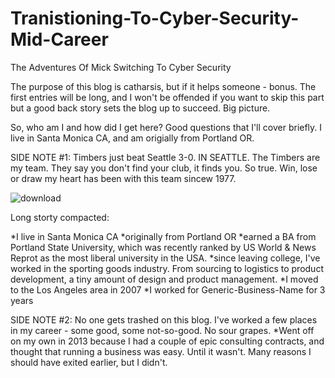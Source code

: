 # Tranistioning-To-Cyber-Security-Mid-Career
The Adventures Of Mick Switching To Cyber Security


The purpose of this blog is catharsis, but if it helps someone - bonus. The first entries will be long, and I won't be offended if you want to skip this part but a good back story sets the blog up to succeed. Big picture.

So, who am I and how did I get here? Good questions that I'll cover briefly. I live in Santa Monica CA, and am origially from Portland OR.

SIDE NOTE #1: Timbers just beat Seattle 3-0. IN SEATTLE.
The Timbers are my team. They say you don't find your club, it finds you. So true. Win, lose or draw my heart has been with this team sincew 1977.


![download](https://user-images.githubusercontent.com/99157857/178126194-a6d65821-786e-4d53-a364-5d0178c6d765.png)


Long storty compacted: 

  *I live in Santa Monica CA
  *originally from Portland OR
  *earned a BA from Portland State University, which was recently ranked by US World & News Reprot as the most liberal university in the USA.
  *since leaving college, I've worked in the sporting goods industry. From sourcing to logistics to product development, a tiny amount of design and product management. 
  *I moved to the Los Angeles area in 2007
  *I worked for Generic-Business-Name for 3 years
  
  SIDE NOTE #2: No one gets trashed on this blog. I've worked a few places in my career - some good, some not-so-good. No sour grapes.
  *Went off on my own in 2013 because I had a couple of epic consulting contracts, and thought that running a business was easy. Until it wasn't. Many reasons I should have exited earlier, but I didn't.
  

